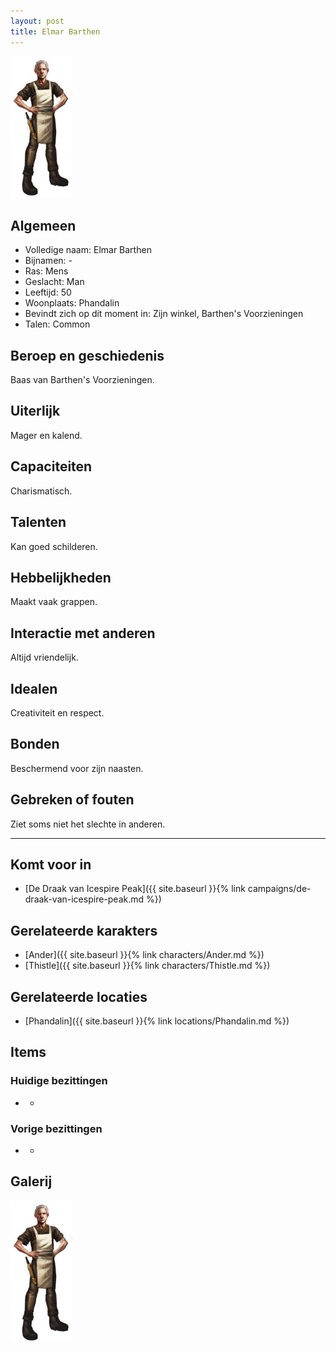 ```yaml
---
layout: post
title: Elmar Barthen
---
```


<img src="../images/Elmar Barthen.png" alt="Elmar Barthen" width=100>

## Algemeen
* Volledige naam: Elmar Barthen
* Bijnamen: -
* Ras: Mens
* Geslacht: Man
* Leeftijd: 50
* Woonplaats: Phandalin
* Bevindt zich op dit moment in: Zijn winkel, Barthen's Voorzieningen
* Talen: Common

## Beroep en geschiedenis
Baas van Barthen's Voorzieningen.

## Uiterlijk
Mager en kalend.

## Capaciteiten
Charismatisch.

## Talenten
Kan goed schilderen.

## Hebbelijkheden
Maakt vaak grappen.

## Interactie met anderen
Altijd vriendelijk.

## Idealen
Creativiteit en respect.

## Bonden
Beschermend voor zijn naasten.

## Gebreken of fouten
Ziet soms niet het slechte in anderen.

---

## Komt voor in
* [De Draak van Icespire Peak]({{ site.baseurl }}{% link campaigns/de-draak-van-icespire-peak.md %})

## Gerelateerde karakters
* [Ander]({{ site.baseurl }}{% link characters/Ander.md %})
* [Thistle]({{ site.baseurl }}{% link characters/Thistle.md %})

## Gerelateerde locaties
* [Phandalin]({{ site.baseurl }}{% link locations/Phandalin.md %})

## Items

### Huidige bezittingen
* -

### Vorige bezittingen
* -

## Galerij
<img src="../images/Elmar Barthen.png" alt="Elmar Barthen" width=100>
